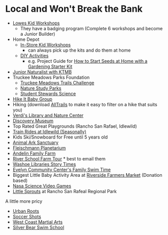 # Local and Won't Break the Bank

- [Lowes Kid Workshops](https://www.lowes.com/diy-projects-and-ideas/workshops)
  - They have a badging program (Complete 6 workshops and become a Junior Builder)
- Home Depot 
  - [In-Store Kid Workshops](https://www.homedepot.com/workshops/)
    - can always pick up the kits and do them at home
  - [DIY Activities](https://www.homedepot.com/c/alp/activities-for-kids/qz47)
    - e.g. Project Guide for [How to Start Seeds at Home with a Gardening Starter Kit](https://www.homedepot.com/c/ah/how-to-start-seeds-at-home-with-a-gardening-starter-kit/9ba683603be9fa5395fab9086f4fb0b)
- [Junior Naturalist with KTMB](https://www.tmparksfoundation.org/the-junior-naturalist-program) 
- Truckee Meadows Parks Foundation
  - [Truckee Meadows Trails Challenge](https://www.tmparksfoundation.org/truckee-meadows-trails-challenge) 
  - [Nature Study Parks](https://www.tmparksfoundation.org/parks/oxbow-nature-study-area)
  - [Student Stewards Science](https://www.tmparksfoundation.org/student-stewards-science-videos) 
- [Hike It Baby Group](https://www.facebook.com/groups/hikeitbabyrenotahoe)
- Hiking (download [AllTrails](https://www.alltrails.com/) to make it easy to filter on a hike that suits you)
- [Verdi's Library and Nature Center](https://www.washoecountylibrary.us/libraries/verdi.php)
- [Discovery Museum](https://nvdm.org/)
- Top Rated Great Playgrounds (Rancho San Rafael, Idlewild)
- [Train Rides at Idlewild (Seasonally)](https://www.reno.gov/Home/Components/FacilityDirectory/FacilityDirectory/123/2864)
- Kids Ski/Snowboard for Free until 5 years old
- [Animal Ark Sanctuary](https://www.animalark.org/)
- [Fleischmann Planetarium](https://www.unr.edu/planetarium)
- [Andelin Family Farm](https://andelinfamilyfarm.com/)
- [River School Farm Tour](https://www.facebook.com/riverschoolfarm/) * best to email them
- [Washoe Libraries Story Times](https://events.washoecountylibrary.us/calendar/virtual/?cid=12809&t=m&d=2024-09&cal=12809&audience=1785,1782,1784&ct=49158&inc=0)
- [Evelyn Community Center's Family Swim Time](https://www.reno.gov/government/departments/parks-recreation-community-services/aquatics/emnecc-pool)
- Biggest Little Baby Activity Area at [Riverside Farmers Market](https://www.renofarmersmarket.com/) (Donation based)
- [Nasa Science Video Games](https://spaceplace.nasa.gov/ocean-currents/en/)
- [Little Sprouts](https://www.washoecounty.gov/parks/maycenterhome/arboretum/arboretum_programming/youth_programs/childhood_programs.php) at Rancho San Rafeal Regional Park

A little more pricy

- [Urban Roots](https://www.urgc.org/) 
- [Soccer Shots](https://reno.soccershots.com/) 
- [West Coast Martial Arts](https://www.wcmareno.com/) 
- [Silver Bear Swim School](https://silverbearswim.com/)

 

